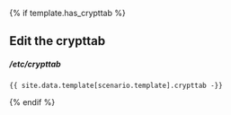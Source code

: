 {% if template.has_crypttab %}
## Edit the crypttab

##### /etc/crypttab
```
{{ site.data.template[scenario.template].crypttab -}}
```
{% endif %}
